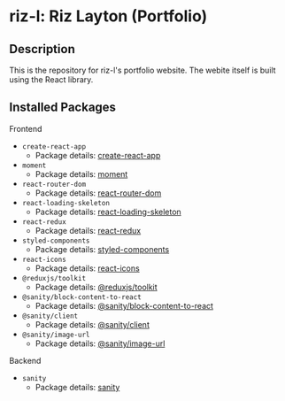 # riz-l: Riz Layton (Portfolio)

## Description

This is the repository for riz-l's portfolio website. The webite itself is built using the React library.

## Installed Packages

Frontend

- `create-react-app`
  - Package details: [create-react-app](https://www.npmjs.com/package/create-react-app)
- `moment`
  - Package details: [moment](https://www.npmjs.com/package/moment)
- `react-router-dom`
  - Package details: [react-router-dom](https://www.npmjs.com/package/react-router-dom)
- `react-loading-skeleton`
  - Package details: [react-loading-skeleton](https://www.npmjs.com/package/react-loading-skeleton)
- `react-redux`
  - Package details: [react-redux](https://www.npmjs.com/package/react-redux)
- `styled-components`
  - Package details: [styled-components](https://www.npmjs.com/package/styled-components)
- `react-icons`
  - Package details: [react-icons](https://www.npmjs.com/package/react-icons)
- `@reduxjs/toolkit`
  - Package details: [@reduxjs/toolkit](https://www.npmjs.com/package/@reduxjs/toolkit)
- `@sanity/block-content-to-react`
  - Package details: [@sanity/block-content-to-react](https://www.npmjs.com/package/@sanity/block-content-to-react)
- `@sanity/client`
  - Package details: [@sanity/client](https://www.npmjs.com/package/@sanity/client)
- `@sanity/image-url`
  - Package details: [@sanity/image-url](https://www.npmjs.com/package/@sanity/image-url)

Backend

- `sanity`
  - Package details: [sanity](https://www.npmjs.com/package/sanity)
